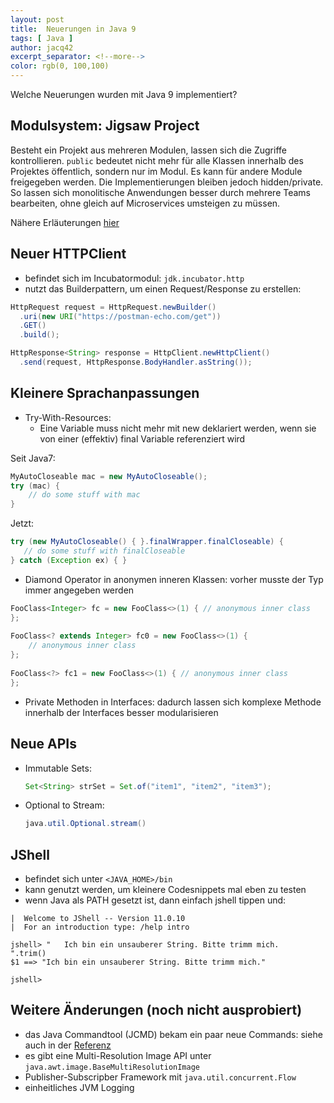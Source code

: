 ```yaml
---
layout: post
title:  Neuerungen in Java 9
tags: [ Java ]
author: jacq42
excerpt_separator: <!--more-->
color: rgb(0, 100,100)
---
```


Welche Neuerungen wurden mit Java 9 implementiert?

<!--more-->

## Modulsystem: Jigsaw Project

Besteht ein Projekt aus mehreren Modulen, lassen sich die Zugriffe kontrollieren. `public` bedeutet nicht mehr für alle Klassen innerhalb des Projektes öffentlich, sondern nur im Modul. Es kann für andere Module freigegeben werden. Die Implementierungen bleiben jedoch hidden/private.\
So lassen sich monolitische Anwendungen besser durch mehrere Teams bearbeiten, ohne gleich auf Microservices umsteigen zu müssen.

Nähere Erläuterungen [hier](https://openjdk.java.net/projects/jigsaw/quick-start)

## Neuer HTTPClient

* befindet sich im Incubatormodul: `jdk.incubator.http`
* nutzt das Builderpattern, um einen Request/Response zu erstellen:

```java
HttpRequest request = HttpRequest.newBuilder()
  .uri(new URI("https://postman-echo.com/get"))
  .GET()
  .build();

HttpResponse<String> response = HttpClient.newHttpClient()
  .send(request, HttpResponse.BodyHandler.asString());
```

## Kleinere Sprachanpassungen

* Try-With-Resources:
    * Eine Variable muss nicht mehr mit new deklariert werden, wenn sie von einer (effektiv) final Variable referenziert wird

Seit Java7:
```java
MyAutoCloseable mac = new MyAutoCloseable();
try (mac) {
    // do some stuff with mac
}
```
Jetzt:
```java
try (new MyAutoCloseable() { }.finalWrapper.finalCloseable) {
   // do some stuff with finalCloseable
} catch (Exception ex) { }
```    

* Diamond Operator in anonymen inneren Klassen: vorher musste der Typ immer angegeben werden

```java
FooClass<Integer> fc = new FooClass<>(1) { // anonymous inner class
};
 
FooClass<? extends Integer> fc0 = new FooClass<>(1) { 
    // anonymous inner class
};
 
FooClass<?> fc1 = new FooClass<>(1) { // anonymous inner class
};
```

* Private Methoden in Interfaces: dadurch lassen sich komplexe Methode innerhalb der Interfaces besser modularisieren

## Neue APIs

* Immutable Sets:

    ```java
    Set<String> strSet = Set.of("item1", "item2", "item3");
    ```

* Optional to Stream: 

    ```java
    java.util.Optional.stream()
    ```

## JShell

* befindet sich unter `<JAVA_HOME>/bin`
* kann genutzt werden, um kleinere Codesnippets mal eben zu testen
* wenn Java als PATH gesetzt ist, dann einfach jshell tippen und:

```
|  Welcome to JShell -- Version 11.0.10
|  For an introduction type: /help intro

jshell> "   Ich bin ein unsauberer String. Bitte trimm mich.   ".trim()
$1 ==> "Ich bin ein unsauberer String. Bitte trimm mich."

jshell>
```

## Weitere Änderungen (noch nicht ausprobiert)

* das Java Commandtool (JCMD) bekam ein paar neue Commands: siehe auch in der [Referenz](https://docs.oracle.com/en/java/javase/11/tools/jcmd.html)
* es gibt eine Multi-Resolution Image API unter `java.awt.image.BaseMultiResolutionImage`
* Publisher-Subscripber Framework mit `java.util.concurrent.Flow`
* einheitliches JVM Logging